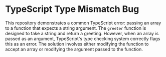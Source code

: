 # TypeScript Type Mismatch Bug

This repository demonstrates a common TypeScript error: passing an array to a function that expects a string argument. The `greeter` function is designed to take a string and return a greeting. However, when an array is passed as an argument, TypeScript's type checking system correctly flags this as an error.  The solution involves either modifying the function to accept an array or modifying the argument passed to the function.